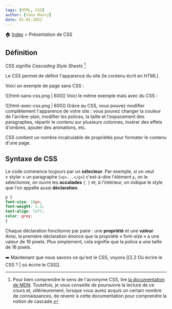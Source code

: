 ```yaml
---
tags: [HTML, CSS]
author: [Yann Houry]
date: 01-01-2022
---
```


🏠 [Index](https://github.com/YannHY/html-css-js/blob/main/index.md) > Présentation de CSS

## Définition
CSS signifie *Cascading Style Sheets* [^1].

Le CSS permet de définir l'apparence du site (le contenu écrit en HTML).

Voici un exemple de page sans CSS :

![[html-sans-css.png | 600]]
Voici le même exemple mais avec du CSS :

![[html-avec-css.png | 600]]
Grâce au CSS, vous pouvez modifier complètement l'apparence de votre site : vous pouvez changer la couleur de l'arrière-plan, modifier les polices, la taille et l'espacement des paragraphes, répartir le contenu sur plusieurs colonnes, insérer des effets d'ombres, ajouter des animations, etc. 

CSS contient un nombre incalculable de propriétés pour formater le contenu d'une page.

## Syntaxe de CSS
Le code commence toujours par un **sélecteur**. Par exemple, si on veut « styler » un paragraphe (`<p>...</p>`) c'est-à-dire l'élément  `p`, on le sélectionne, on ouvre les **accolades** `{ }` et, à l'intérieur, on indique le style que l'on appelle aussi **déclaration**.

```CSS
p {
font-size: 16px;
font-weight: 1.2;
text-align: left;
color: grey;
}
```

Chaque déclaration fonctionne par paire : une **propriété** et une **valeur**. Ainsi, la première déclaration énonce que la propriété « font-size » a une valeur de 16 pixels. Plus simplement, cela signifie que la police a une taille de 16 pixels.

➡️ Maintenant que nous savons ce qu'est le CSS, voyons [[2.2 Où écrire le CSS ? | où écrire le CSS]].

[^1]: Pour bien comprendre le sens de l'acronyme CSS, lire [la documentation de MDN](https://developer.mozilla.org/fr/docs/Learn/CSS/Building_blocks/Cascade_and_inheritance). Toutefois, je vous conseille de poursuivre la lecture de ce cours et, ultérieurement, lorsque vous aurez acquis un certain nombre de connaissances, de revenir à cette documentation pour comprendre la notion de cascade.
